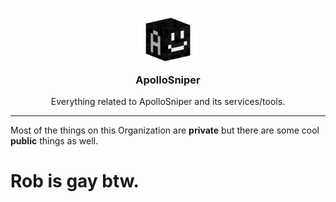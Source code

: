 <h3 align="center">
	<img src="https://github.com/ApolloSniper/stuff/blob/main/Logo%20-%20AS%20Skin%20Head.png?raw=true" width="100" alt="Logo"/>
    <br/>
	ApolloSniper
</h3>

<p align="center">
  Everything related to ApolloSniper and its services/tools.
</p>

<hr/>

Most of the things on this Organization are <b>private</b> but there are some cool <b>public</b> things as well.

# Rob is gay btw.
